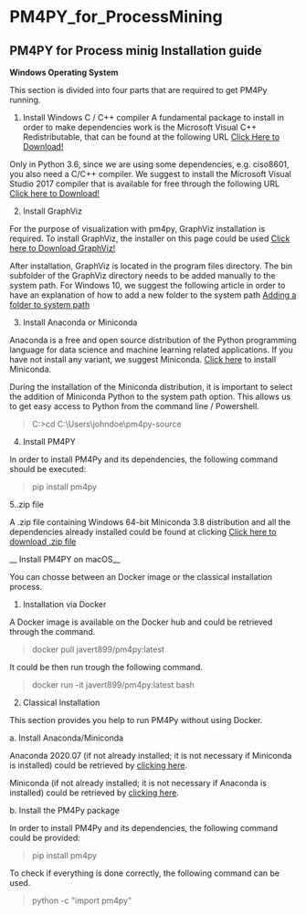# PM4PY_for_ProcessMining

 ## PM4PY for Process minig Installation guide 
 
  __Windows Operating System__
  
  This section is divided into four parts that are required to get PM4Py running.
  
   1. Install Windows C / C++ compiler 
      A fundamental package to install in order to make dependencies work is the Microsoft Visual C++ Redistributable, that can be found at the following URL
  [Click Here to Download!](https://support.microsoft.com/en-us/help/2977003/the-latest-supported-visual-c-downloads)
  
  Only in Python 3.6, since we are using some dependencies, e.g. ciso8601, you also need a C/C++ compiler. We suggest to install the Microsoft Visual Studio 2017 compiler that is available for free through the following URL
  [Click here to Download!](https://visualstudio.microsoft.com/de/thank-you-downloading-visual-studio/?sku=Community&rel=15)
  
   2. Install GraphViz
    
   For the purpose of visualization with pm4py, GraphViz installation is required. To install GraphViz, the installer on this page could be used
   [Click here to Download GraphViz!](https://graphviz.org/download/)
   
   After installation, GraphViz is located in the program files directory. The bin subfolder of the GraphViz directory needs to be added manually to the system path. For Windows 10, we suggest the following article in order to have an explanation of how to add a new folder to the system path [Adding a folder to system path](https://stackoverflow.com/questions/44272416/how-to-add-a-folder-to-path-environment-variable-in-windows-10-with-screensho)
   
   3. Install Anaconda or Miniconda 
   
   Anaconda is a free and open source distribution of the Python programming language for data science and machine learning related applications. If you have not install any variant, we suggest Miniconda. [Click here]() to install Miniconda.
   
   During the installation of the Miniconda distribution, it is important to select the addition of Miniconda Python to the system path option. This allows us to get easy access to Python from the command line / Powershell.
   
   > C:\>cd C:\Users\johndoe\pm4py-source
  
  4. Install PM4PY

   In order to install PM4Py and its dependencies, the following command should be executed:
   
   >pip install pm4py
   
  5..zip file
  
  A .zip file containing Windows 64-bit Miniconda 3.8 distribution and all the dependencies already installed could be found at clicking
  [Click here to download .zip file](https://drive.google.com/file/d/1KzIntSeIPJrjSzsrD93MZHAW4au-Wbgm/view)
  
  __ Install PM4PY on macOS__
  
  You can chosse between an Docker image or the classical installation process.
  
  1. Installation via Docker
  
  A Docker image is available on the Docker hub and could be retrieved through the command.
  
  >docker pull javert899/pm4py:latest
  
  It could be then run trough the following command.
  
  >docker run -it javert899/pm4py:latest bash
  
  2. Classical Installation
  
  This section provides you help to run PM4Py without using Docker.
  
   a. Install Anaconda/Miniconda
  
   Anaconda 2020.07 (if not already installed; it is not necessary if Miniconda is installed) could be retrieved by [clicking here]().

   Miniconda (if not already installed; it is not necessary if Anaconda is installed) could be retrieved by [clicking here]().
   
   b. Install the PM4Py package
   
   In order to install PM4Py and its dependencies, the following command could be provided:
   
   >pip install pm4py
   
   To check if everything is done correctly, the following command can be used.
   
   >python -c "import pm4py"
   
   
  
  
 
 
